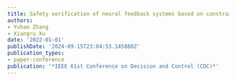 ```yaml
---
title: Safety verification of neural feedback systems based on constrained zonotopes
authors:
- Yuhao Zhang
- Xiangru Xu
date: '2022-01-01'
publishDate: '2024-09-15T23:04:53.145880Z'
publication_types:
- paper-conference
publication: '*IEEE 61st Conference on Decision and Control (CDC)*'
---
```

